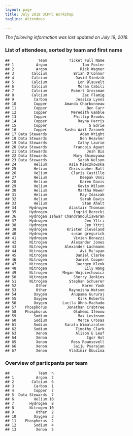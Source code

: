```yaml
---
layout: page
title: July 2018 DCPPC Workshop 
tagline: Attendees

---
```


*The following information was last updated on July 19, 2018.*

### List of attendees, sorted by team and first name

    ##             Team          Ticket Full Name
    ## 1          Argon                Ian Foster
    ## 2          Argon               Rick Wagner
    ## 3        Calcium            Brian O'Connor
    ## 4        Calcium             David Siedzik
    ## 5        Calcium              Lon Blauvelt
    ## 6        Calcium              Moran Cabili
    ## 7        Calcium           Robert Grossman
    ## 8        Calcium                Zac Flamig
    ## 9         Carbon             Jessica Lyons
    ## 10        Copper        Amanda Charbonneau
    ## 11        Copper                  Ben Carr
    ## 12        Copper           Meredith Gamble
    ## 13        Copper            Phillip Brooks
    ## 14        Copper              Rayna Harris
    ## 15        Copper                   S Edrie
    ## 16        Copper        Sasha Wait Zaranek
    ## 17 Data Stewards               Adam Wright
    ## 18 Data Stewards               Ben Heavner
    ## 19 Data Stewards              Cathy Laurie
    ## 20 Data Stewards            Francois Aguet
    ## 21 Data Stewards                  Josh Bis
    ## 22 Data Stewards            Mary Shimoyama
    ## 23 Data Stewards              Sarah Nelson
    ## 24        Helium          Asia Mieczkowska
    ## 25        Helium          Christopher Ball
    ## 26        Helium           Claris Castillo
    ## 27        Helium               Deepak Unni
    ## 28        Helium               Karen Davis
    ## 29        Helium              Kevin Wilson
    ## 30        Helium              Martha Wewer
    ## 31        Helium               Ray Idaszak
    ## 32        Helium               Sarah Davis
    ## 33        Helium                Stan Ahalt
    ## 34      Hydrogen          Alastair Thomson
    ## 35      Hydrogen            Ingrid Borecki
    ## 36      Hydrogen Ishwar Chandramouliswaran
    ## 37      Hydrogen                 Jen Yttri
    ## 38      Hydrogen                 Jen Yttri
    ## 39      Hydrogen         Kristen Cleveland
    ## 40      Hydrogen           susan gregurick
    ## 41      Hydrogen            Vivien Bonazzi
    ## 42      Nitrogen           Alexander Jones
    ## 43      Nitrogen        Alexander Lachmann
    ## 44      Nitrogen               Avi Ma'ayan
    ## 45      Nitrogen             Daniel Clarke
    ## 46      Nitrogen             Daniel Cooper
    ## 47      Nitrogen             Juergen Klenk
    ## 48      Nitrogen                 Lily Wang
    ## 49      Nitrogen       Megan Wojciechowicz
    ## 50      Nitrogen            Sherry Jenkins
    ## 51      Nitrogen          Stephan Schuerer
    ## 52         Other                Karen Yook
    ## 53         Other          Rayneisha Watson
    ## 54        Oxygen           Anupama Gururaj
    ## 55        Oxygen              Kirk Roberts
    ## 56        Oxygen       Lucila Ohno-Machado
    ## 57    Phosphorus         Jonathan Crabtree
    ## 58    Phosphorus            Olukemi Ifeonu
    ## 59        Sodium              Max Levinson
    ## 60        Sodium              Merce Crosas
    ## 61        Sodium        Sarala Wimalaratne
    ## 62        Sodium             Timothy Clark
    ## 63         Xenon             Alison E Leaf
    ## 64         Xenon                  Igor Hut
    ## 65         Xenon           Ross Rounsevell
    ## 66         Xenon            Saiju Pyarajan
    ## 67         Xenon          Vladimir Obucina

### Overview of particpants per team

    ##             Team  n
    ## 1          Argon  2
    ## 2        Calcium  6
    ## 3         Carbon  1
    ## 4         Copper  7
    ## 5  Data Stewards  7
    ## 6         Helium 10
    ## 7       Hydrogen  8
    ## 8       Nitrogen 10
    ## 9          Other  2
    ## 10        Oxygen  3
    ## 11    Phosphorus  2
    ## 12        Sodium  4
    ## 13         Xenon  5